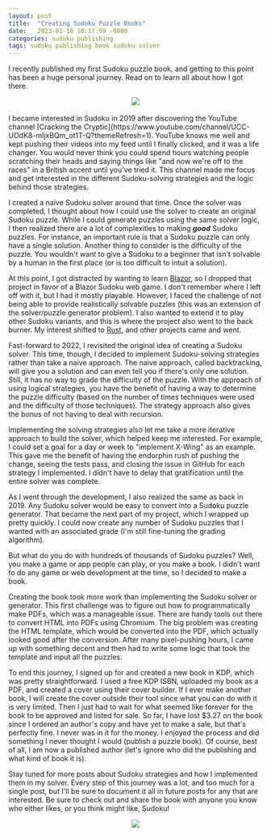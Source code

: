 ```yaml
---
layout: post
title:  "Creating Sudoku Puzzle Books"
date:   2023-01-18 10:17:59 -0800
categories: sudoku publishing
tags: sudoku publishing book sudoku-solver
---
```


I recently published my first Sudoku puzzle book, and getting to this point has been a huge personal journey. Read on to learn all about how I got there.

<div style="justify-content:center;text-align:center;">
	<a href="https://www.amazon.com/Large-Print-Sudoku-Eric-Magers/dp/B0BRDC3SYB?crid=3429FI9XUDHG7&keywords=eric+magers&qid=1674176696&sprefix=eric+mager%2Caps%2C143&sr=8-2&linkCode=li2&tag=emagers-20&linkId=fa76e7f91efafa31df51f17af6789721&language=en_US&ref_=as_li_ss_il" target="_blank"><img border="0" src="//ws-na.amazon-adsystem.com/widgets/q?_encoding=UTF8&ASIN=B0BRDC3SYB&Format=_SL160_&ID=AsinImage&MarketPlace=US&ServiceVersion=20070822&WS=1&tag=emagers-20&language=en_US" ></a><img src="https://ir-na.amazon-adsystem.com/e/ir?t=emagers-20&language=en_US&l=li2&o=1&a=B0BRDC3SYB" width="1" height="1" border="0" alt="" style="border:none !important; margin:0px !important;" />
</div>
<br />
I became interested in Sudoku in 2019 after discovering the YouTube channel [Cracking the Cryptic](https://www.youtube.com/channel/UCC-UOdK8-mIjxBQm_ot1T-Q?themeRefresh=1). YouTube knows me well and kept pushing their videos into my feed until I finally clicked, and it was a life changer. You would never think you could spend hours watching people scratching their heads and saying things like "and now we're off to the races" in a British accent until you've tried it. This channel made me focus and get interested in the different Sudoku-solving strategies and the logic behind those strategies.

I created a naive Sudoku solver around that time. Once the solver was completed, I thought about how I could use the solver to create an original Sudoku puzzle. While I could generate puzzles using the same solver logic, I then realized there are a lot of complexities to making **_good_** Sudoku puzzles. For instance, an important rule is that a Sudoku puzzle can only have a single solution. Another thing to consider is the difficulty of the puzzle. You wouldn't want to give a Sudoku to a beginner that isn't solvable by a human in the first place (or is too difficult to intuit a solution).

At this point, I got distracted by wanting to learn [Blazor](https://dotnet.microsoft.com/en-us/apps/aspnet/web-apps/blazor), so I dropped that project in favor of a Blazor Sudoku web game. I don't remember where I left off with it, but I had it mostly playable. However, I faced the challenge of not being able to provide realistically solvable puzzles (this was an extension of the solver/puzzle generator problem). I also wanted to extend it to play other Sudoku variants, and this is where the project also went to the back burner. My interest shifted to [Rust](https://www.rust-lang.org/), and other projects came and went.

Fast-forward to 2022, I revisited the original idea of creating a Sudoku solver. This time, though, I decided to implement Sudoku-solving strategies rather than take a naive approach. The naive approach, called backtracking, will give you a solution and can even tell you if there's only one solution. Still, it has no way to grade the difficulty of the puzzle. With the approach of using logical strategies, you have the benefit of having a way to determine the puzzle difficulty (based on the number of times techniques were used and the difficulty of those techniques). The strategy approach also gives the bonus of not having to deal with recursion.

Implementing the solving strategies also let me take a more iterative approach to build the solver, which helped keep me interested. For example, I could set a goal for a day or week to "implement X-Wing" as an example. This gave me the benefit of having the endorphin rush of pushing the change, seeing the tests pass, and closing the issue in GitHub for each strategy I implemented. I didn't have to delay that gratification until the entire solver was complete.

As I went through the development, I also realized the same as back in 2019. Any Sudoku solver would be easy to convert into a Sudoku puzzle generator. That became the next part of my project, which I wrapped up pretty quickly. I could now create any number of Sudoku puzzles that I wanted with an associated grade (I'm still fine-tuning the grading algorithm).

But what do you do with hundreds of thousands of Sudoku puzzles? Well, you make a game or app people can play, or you make a book. I didn't want to do any game or web development at the time, so I decided to make a book.

Creating the book took more work than implementing the Sudoku solver or generator. This first challenge was to figure out how to programmatically make PDFs, which was a manageable issue. There are handy tools out there to convert HTML into PDFs using Chromium. The big problem was creating the HTML template, which would be converted into the PDF, which actually looked good after the conversion. After many pixel-pushing hours, I came up with something decent and then had to write some logic that took the template and input all the puzzles.

To end this journey, I signed up for and created a new book in KDP, which was pretty straightforward. I used a free KDP ISBN, uploaded my book as a PDF, and created a cover using their cover builder. If I ever make another book, I will create the cover outside their tool since what you can do with it is very limited. Then I just had to wait for what seemed like forever for the book to be approved and listed for sale. So far, I have lost $3.27 on the book since I ordered an author's copy and have yet to make a sale, but that's perfectly fine. I never was in it for the money. I enjoyed the process and did something I never thought I would (publish a puzzle book). Of course, best of all, I am now a published author (let's ignore who did the publishing and what kind of book it is).

Stay tuned for more posts about Sudoku strategies and how I implemented them in my solver. Every step of this journey was a lot, and too much for a single post, but I'll be sure to document it all in future posts for any that are interested. Be sure to check out and share the book with anyone you know who either likes, or you think might like, Sudoku!

<div style="justify-content:center;text-align:center;">
	<a href="https://www.amazon.com/Large-Print-Sudoku-Eric-Magers/dp/B0BRDC3SYB?crid=3429FI9XUDHG7&keywords=eric+magers&qid=1674176696&sprefix=eric+mager%2Caps%2C143&sr=8-2&linkCode=li2&tag=emagers-20&linkId=fa76e7f91efafa31df51f17af6789721&language=en_US&ref_=as_li_ss_il" target="_blank"><img border="0" src="//ws-na.amazon-adsystem.com/widgets/q?_encoding=UTF8&ASIN=B0BRDC3SYB&Format=_SL160_&ID=AsinImage&MarketPlace=US&ServiceVersion=20070822&WS=1&tag=emagers-20&language=en_US" ></a><img src="https://ir-na.amazon-adsystem.com/e/ir?t=emagers-20&language=en_US&l=li2&o=1&a=B0BRDC3SYB" width="1" height="1" border="0" alt="" style="border:none !important; margin:0px !important;" />
</div>